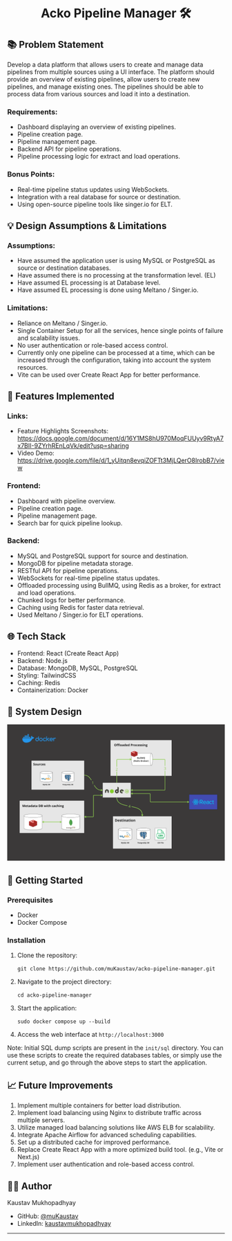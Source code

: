 <h1 align="center">Acko Pipeline Manager 🛠️</h1>

## 📚 Problem Statement

Develop a data platform that allows users to create and manage data pipelines from multiple sources using a UI interface. The platform should provide an overview of existing pipelines, allow users to create new pipelines, and manage existing ones. The pipelines should be able to process data from various sources and load it into a destination.

### Requirements:

- Dashboard displaying an overview of existing pipelines.
- Pipeline creation page.
- Pipeline management page.
- Backend API for pipeline operations.
- Pipeline processing logic for extract and load operations.

### Bonus Points:

- Real-time pipeline status updates using WebSockets.
- Integration with a real database for source or destination.
- Using open-source pipeline tools like singer.io for ELT.

## 💡 Design Assumptions & Limitations

### Assumptions:

- Have assumed the application user is using MySQL or PostgreSQL as source or destination databases.
- Have assumed there is no processing at the transformation level. (EL)
- Have assumed EL processing is at Database level.
- Have assumed EL processing is done using Meltano / Singer.io.

### Limitations:

- Reliance on Meltano / Singer.io.
- Single Container Setup for all the services, hence single points of failure and scalability issues.
- No user authentication or role-based access control.
- Currently only one pipeline can be processed at a time, which can be increased through the configuration, taking into account the system resources.
- Vite can be used over Create React App for better performance.

## 🎯 Features Implemented

### Links:

- Feature Highlights Screenshots: https://docs.google.com/document/d/16Y1MS8hU970MoqFUUyv9RtyA7x7BII-9ZYrhREnLqVk/edit?usp=sharing
- Video Demo: https://drive.google.com/file/d/1_yUitqn8evqiZOFTt3MjLQerO8IrobB7/view

### Frontend:

- Dashboard with pipeline overview.
- Pipeline creation page.
- Pipeline management page.
- Search bar for quick pipeline lookup.

### Backend:

- MySQL and PostgreSQL support for source and destination.
- MongoDB for pipeline metadata storage.
- RESTful API for pipeline operations.
- WebSockets for real-time pipeline status updates.
- Offloaded processing using BullMQ, using Redis as a broker, for extract and load operations.
- Chunked logs for better performance.
- Caching using Redis for faster data retrieval.
- Used Meltano / Singer.io for ELT operations.

## 🌐 Tech Stack

- Frontend: React (Create React App)
- Backend: Node.js
- Database: MongoDB, MySQL, PostgreSQL
- Styling: TailwindCSS
- Caching: Redis
- Containerization: Docker

## 📝 System Design

<p align = center>
    <img alt="Project Logo" src="https://raw.githubusercontent.com/muKaustav/acko-pipeline-manager/main/assets/arch.png" target="_blank" />
</p>

## 🚀 Getting Started

### Prerequisites

- Docker
- Docker Compose

### Installation

1. Clone the repository:

   ```
   git clone https://github.com/muKaustav/acko-pipeline-manager.git
   ```

2. Navigate to the project directory:

   ```
   cd acko-pipeline-manager
   ```

3. Start the application:

   ```
   sudo docker compose up --build
   ```

4. Access the web interface at `http://localhost:3000`

Note: Initial SQL dump scripts are present in the `init/sql` directory. You can use these scripts to create the required databases tables, or simply use the current setup, and go through the above steps to start the application.

## 📈 Future Improvements

1. Implement multiple containers for better load distribution.
2. Implement load balancing using Nginx to distribute traffic across multiple servers.
3. Utilize managed load balancing solutions like AWS ELB for scalability.
4. Integrate Apache Airflow for advanced scheduling capabilities.
5. Set up a distributed cache for improved performance.
6. Replace Create React App with a more optimized build tool. (e.g., Vite or Next.js)
7. Implement user authentication and role-based access control.

## 👨‍💻 Author

Kaustav Mukhopadhyay

- GitHub: [@muKaustav](https://github.com/muKaustav)
- LinkedIn: [kaustavmukhopadhyay](https://www.linkedin.com/in/kaustavmukhopadhyay/)

---
